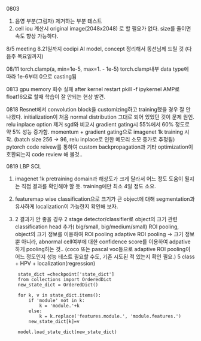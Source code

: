 0803
1. 음영 부분(그림자) 제거하는 부분 테스트
2. cell iou 계산시 original image(2048x2048) 로 할 필요가 없다. size를 줄이면 속도 향상 가능하다.

8/5 meeting
8.21일까지 codipi AI model, concept 정리해서 동선님께 드릴 것
(다음주 목요일까지)

08/11
torch.clamp(a, min=1e-5, max=1. - 1e-5)
torch.clamp내부 data type에 따라 1e-6부터 0으로 casting됨

0813
gpu memory 회수 실패 after kernel restart
pkill -f ipykernel
AMP로 float16으로 할때 학습이 잘 안되는 현상 발견.

0818
Resnet에서 convolution block을 customizing하고 training했을 경우 잘 안나왔다.
initialization이 처음 normal distribution 그대로 되어 있었던 것이 문제 원인.
relu inplace option 제거
sgd와 비교시 gradient gating시 55%에서 60% 정도로 약 5% 성능 증가함.
momentum + gradient gating으로 imagenet 1k training 시작.
(batch size 256 -> 96, relu inplace로 인한 메모리 소모 증가로 추정됨)
pytorch code reivew를 통하여 custom backpropagation과 기타 optimization이 호환되는지 code review 해 볼것..

0819
LBP SCL
1. imagenet 1k pretraining 
   domain과 해상도가 크게 달라서 어느 정도 도움이 될지는 직접 결과를 확인해야 할 듯.
   training에만 최소 4일 정도 소요.

2. featuremap wise classification으로 크기가 큰 object에 대해 segmentation과 유사하게 localization이 가능한지 확인해 보자.

3. 2 결과가 안 좋을 경우
    2 stage detector/classifier로 
    object의 크기 관련 classification head 추가( big/small, big/medium/small)
    ROI pooling, object의 크기 정보를 이용하여 ROI pooling
    adaptive ROI pooling -> 크기 정보 뿐 아니라, abnormal cell여부에 대한 confidence score를 이용하여 adpative하게 pooling하는 것..
    (coco 또는 pascal voc등으로 adaptive ROI pooling이 어느 정도인지 성능 테스트 필요할 수도, 기존 시도된 적 있는지 확인 필요.)
    5 class + HPV + localization(regression)
    
        state_dict =checkpoint['state_dict']
        from collections import OrderedDict
        new_state_dict = OrderedDict()

        for k, v in state_dict.items():
            if 'module' not in k:
                k = 'module.'+k
            else:
                k = k.replace('features.module.', 'module.features.')
            new_state_dict[k]=v

        model.load_state_dict(new_state_dict)    
    

